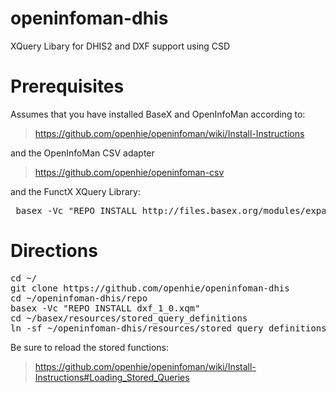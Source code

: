 openinfoman-dhis
================

XQuery Libary for DHIS2 and DXF support using CSD

Prerequisites
=============

Assumes that you have installed BaseX and OpenInfoMan according to:
> https://github.com/openhie/openinfoman/wiki/Install-Instructions

and the OpenInfoMan CSV adapter
> https://github.com/openhie/openinfoman-csv

and the FunctX XQuery Library:
<pre>
 basex -Vc "REPO INSTALL http://files.basex.org/modules/expath/functx-1.0.xar"
</pre>

Directions
==========
<pre>
cd ~/
git clone https://github.com/openhie/openinfoman-dhis
cd ~/openinfoman-dhis/repo
basex -Vc "REPO INSTALL dxf_1_0.xqm"
cd ~/basex/resources/stored_query_definitions
ln -sf ~/openinfoman-dhis/resources/stored_query_definitions/* .
</pre>

Be sure to reload the stored functions: 
> https://github.com/openhie/openinfoman/wiki/Install-Instructions#Loading_Stored_Queries

